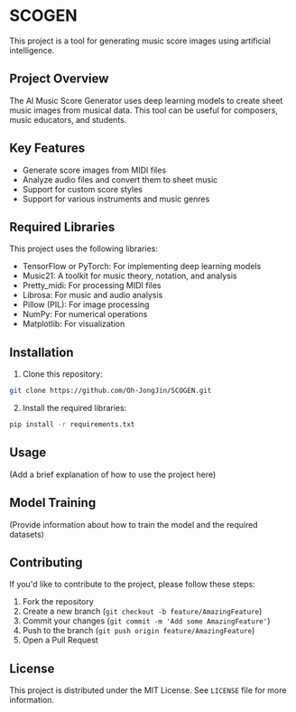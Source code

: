 # SCOGEN

This project is a tool for generating music score images using artificial intelligence.

## Project Overview

The AI Music Score Generator uses deep learning models to create sheet music images from musical data. This tool can be useful for composers, music educators, and students.

## Key Features

- Generate score images from MIDI files
- Analyze audio files and convert them to sheet music
- Support for custom score styles
- Support for various instruments and music genres

## Required Libraries

This project uses the following libraries:

- TensorFlow or PyTorch: For implementing deep learning models
- Music21: A toolkit for music theory, notation, and analysis
- Pretty_midi: For processing MIDI files
- Librosa: For music and audio analysis
- Pillow (PIL): For image processing
- NumPy: For numerical operations
- Matplotlib: For visualization

## Installation

1. Clone this repository:
   
```bash
git clone https://github.com/Oh-JongJin/SCOGEN.git
```

2. Install the required libraries:

  ```bash
  pip install -r requirements.txt
  ```

## Usage

(Add a brief explanation of how to use the project here)

## Model Training

(Provide information about how to train the model and the required datasets)

## Contributing

If you'd like to contribute to the project, please follow these steps:

1. Fork the repository
2. Create a new branch (`git checkout -b feature/AmazingFeature`)
3. Commit your changes (`git commit -m 'Add some AmazingFeature'`)
4. Push to the branch (`git push origin feature/AmazingFeature`)
5. Open a Pull Request

## License

This project is distributed under the MIT License. See `LICENSE` file for more information.
